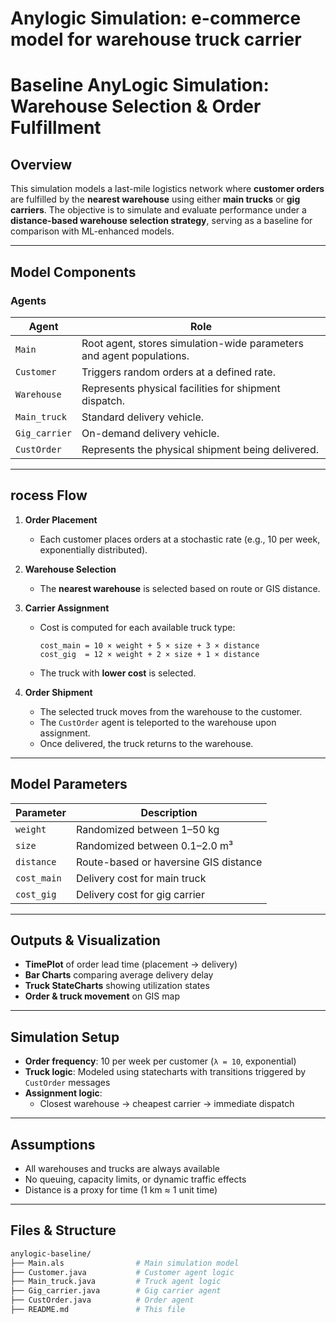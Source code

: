 # Anylogic Simulation: e-commerce model for warehouse truck carrier

# Baseline AnyLogic Simulation: Warehouse Selection & Order Fulfillment

## Overview

This simulation models a last-mile logistics network where **customer orders** are fulfilled by the **nearest warehouse** using either **main trucks** or **gig carriers**. The objective is to simulate and evaluate performance under a **distance-based warehouse selection strategy**, serving as a baseline for comparison with ML-enhanced models.

---

## Model Components

### Agents

| Agent        | Role                                                                 |
|--------------|----------------------------------------------------------------------|
| `Main`       | Root agent, stores simulation-wide parameters and agent populations. |
| `Customer`   | Triggers random orders at a defined rate.                             |
| `Warehouse`  | Represents physical facilities for shipment dispatch.                 |
| `Main_truck` | Standard delivery vehicle.                                            |
| `Gig_carrier`| On-demand delivery vehicle.                                           |
| `CustOrder`  | Represents the physical shipment being delivered.                     |

---

## rocess Flow

1. **Order Placement**  
   - Each customer places orders at a stochastic rate (e.g., 10 per week, exponentially distributed).

2. **Warehouse Selection**  
   - The **nearest warehouse** is selected based on route or GIS distance.

3. **Carrier Assignment**  
   - Cost is computed for each available truck type:
     ```
     cost_main = 10 × weight + 5 × size + 3 × distance
     cost_gig  = 12 × weight + 2 × size + 1 × distance
     ```
   - The truck with **lower cost** is selected.

4. **Order Shipment**
   - The selected truck moves from the warehouse to the customer.
   - The `CustOrder` agent is teleported to the warehouse upon assignment.
   - Once delivered, the truck returns to the warehouse.

---

## Model Parameters

| Parameter       | Description                             |
|----------------|-----------------------------------------|
| `weight`        | Randomized between 1–50 kg              |
| `size`          | Randomized between 0.1–2.0 m³           |
| `distance`      | Route-based or haversine GIS distance   |
| `cost_main`     | Delivery cost for main truck            |
| `cost_gig`      | Delivery cost for gig carrier           |

---

## Outputs & Visualization

- **TimePlot** of order lead time (placement → delivery)
- **Bar Charts** comparing average delivery delay
- **Truck StateCharts** showing utilization states
- **Order & truck movement** on GIS map

---

## Simulation Setup

- **Order frequency**: 10 per week per customer (`λ = 10`, exponential)
- **Truck logic**: Modeled using statecharts with transitions triggered by `CustOrder` messages
- **Assignment logic**:  
  - Closest warehouse → cheapest carrier → immediate dispatch

---

## Assumptions

- All warehouses and trucks are always available
- No queuing, capacity limits, or dynamic traffic effects
- Distance is a proxy for time (1 km ≈ 1 unit time)


---

## Files & Structure

```bash
anylogic-baseline/
├── Main.als                # Main simulation model
├── Customer.java           # Customer agent logic
├── Main_truck.java         # Truck agent logic
├── Gig_carrier.java        # Gig carrier agent
├── CustOrder.java          # Order agent
├── README.md               # This file
